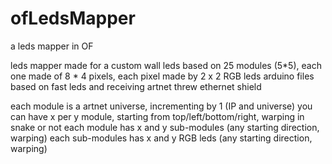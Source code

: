 ofLedsMapper
============

a leds mapper in OF

leds mapper made for a custom wall leds based on 25 modules (5*5), each one made of 8 * 4 pixels, each pixel made by 2 x 2 RGB leds
arduino files based on fast leds and receiving artnet threw ethernet shield

each module is a artnet universe, incrementing by 1 (IP and universe)
you can have x per y module, starting from top/left/bottom/right, warping in snake or not
each module has x and y sub-modules (any starting direction, warping)
each sub-modules has x and y RGB leds (any starting direction, warping)